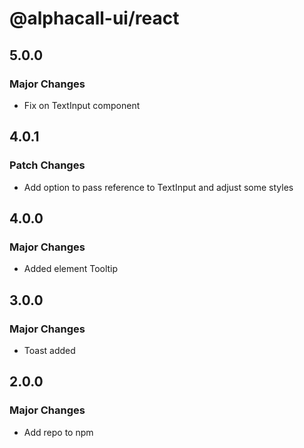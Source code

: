 # @alphacall-ui/react

## 5.0.0

### Major Changes

- Fix on TextInput component

## 4.0.1

### Patch Changes

- Add option to pass reference to TextInput and adjust some styles

## 4.0.0

### Major Changes

- Added element Tooltip

## 3.0.0

### Major Changes

- Toast added

## 2.0.0

### Major Changes

- Add repo to npm

